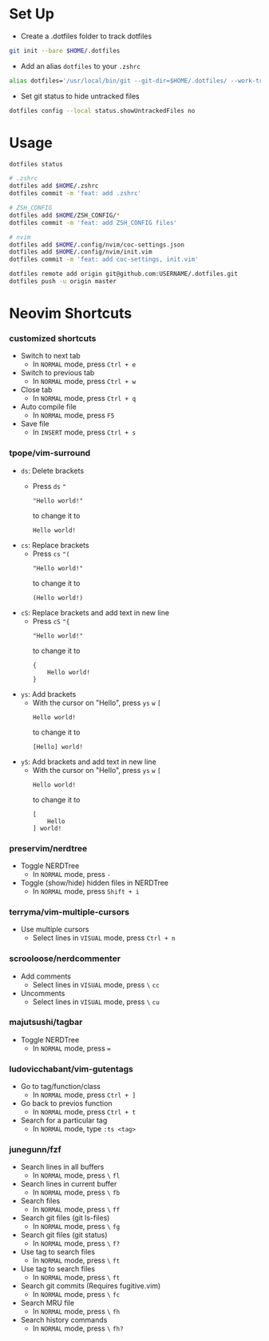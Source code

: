 # Set Up

* Create a .dotfiles folder to track dotfiles
```bash
git init --bare $HOME/.dotfiles
```

* Add an alias `dotfiles` to your `.zshrc`
```bash
alias dotfiles='/usr/local/bin/git --git-dir=$HOME/.dotfiles/ --work-tree=$HOME'
```

* Set git status to hide untracked files
```bash
dotfiles config --local status.showUntrackedFiles no
```

# Usage

```bash
dotfiles status

# .zshrc
dotfiles add $HOME/.zshrc
dotfiles commit -m 'feat: add .zshrc'

# ZSH_CONFIG
dotfiles add $HOME/ZSH_CONFIG/*
dotfiles commit -m 'feat: add ZSH_CONFIG files'

# nvim
dotfiles add $HOME/.config/nvim/coc-settings.json
dotfiles add $HOME/.config/nvim/init.vim
dotfiles commit -m 'feat: add coc-settings, init.vim'

dotfiles remote add origin git@github.com:USERNAME/.dotfiles.git
dotfiles push -u origin master
```

# Neovim Shortcuts

### customized shortcuts
  - Switch to next tab
    - In `NORMAL` mode, press `Ctrl + e`
  - Switch to previous tab
    - In `NORMAL` mode, press `Ctrl + w`
  - Close tab
    - In `NORMAL` mode, press `Ctrl + q`
  - Auto compile file
    - In `NORMAL` mode, press `F5`
  - Save file
    - In `INSERT` mode, press `Ctrl + s`

### tpope/vim-surround
  - `ds`: Delete brackets
    - Press `ds` `"`
    
      ```
      "Hello world!"
      ```
      to change it to
      ```
      Hello world!
      ```
  - `cs`: Replace brackets
    - Press `cs` `"(`
      ```
      "Hello world!"
      ```
      to change it to
      ```
      (Hello world!)
      ```
  - `cS`: Replace brackets and add text in new line
    - Press `cS` `"{`
      ```
      "Hello world!"
      ```
      to change it to
      ```
      {
          Hello world!
      }
      ```
  - `ys`: Add brackets
    - With the cursor on "Hello", press `ys` `w` `[`
      ```
      Hello world!
      ```
      to change it to
      ```
      [Hello] world!
      ```
  - `yS`: Add brackets and add text in new line
    - With the cursor on "Hello", press `ys` `w` `[`
      ```
      Hello world!
      ```
      to change it to
      ```
      [
          Hello
      ] world!
      ```

### preservim/nerdtree
 - Toggle NERDTree
   - In `NORMAL` mode, press `-`
 - Toggle (show/hide) hidden files in NERDTree
   - In `NORMAL` mode, press `Shift + i`

### terryma/vim-multiple-cursors
 - Use multiple cursors
   - Select lines in `VISUAL` mode, press `Ctrl + n`

### scrooloose/nerdcommenter
  - Add comments
    - Select lines in `VISUAL` mode, press `\` `cc`
  - Uncomments
    - Select lines in `VISUAL` mode, press `\` `cu`

### majutsushi/tagbar
 - Toggle NERDTree
    - In `NORMAL` mode, press `=`

### ludovicchabant/vim-gutentags
 - Go to tag/function/class
    - In `NORMAL` mode, press `Ctrl + ]`
 - Go back to previos function
    - In `NORMAL` mode, press `Ctrl + t`
 - Search for a particular tag
    - In `NORMAL` mode, type `:ts <tag>`

### junegunn/fzf
 - Search lines in all buffers
    - In `NORMAL` mode, press `\` `fl`
 - Search lines in current buffer
    - In `NORMAL` mode, press `\` `fb`
 - Search files
    - In `NORMAL` mode, press `\` `ff`
 - Search git files (git ls-files)
    - In `NORMAL` mode, press `\` `fg`
 - Search git files (git status)
    - In `NORMAL` mode, press `\` `f?`
 - Use tag to search files
    - In `NORMAL` mode, press `\` `ft`
 - Use tag to search files
    - In `NORMAL` mode, press `\` `ft`
 - Search git commits (Requires fugitive.vim)
    - In `NORMAL` mode, press `\` `fc`
 - Search MRU file
    - In `NORMAL` mode, press `\` `fh`
 - Search history commands
    - In `NORMAL` mode, press `\` `fh?`
